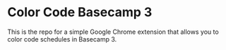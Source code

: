 # Color Code Basecamp 3
This is the repo for a simple Google Chrome extension that allows you to color code schedules in Basecamp 3.